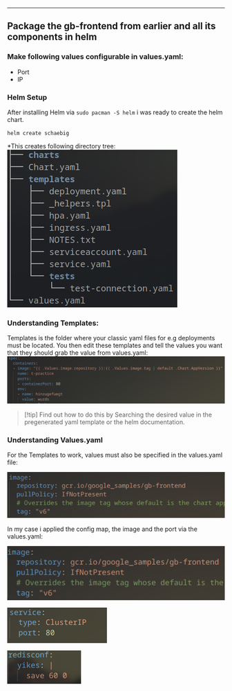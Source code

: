 ***

## Package the gb-frontend from earlier and all its components in helm

### Make following values configurable in values.yaml:

- Port
- IP

### Helm Setup

After installing Helm via `sudo pacman -S helm` i was ready to create the helm chart.

```helm
helm create schaebig
```
*This creates following directory tree:
![](Pasted%20image%2020230814093549.png)

### Understanding Templates:
Templates is the folder where your classic yaml files for e.g deployments must be located.
You then edit these templates and tell the values you want that they should grab the value from values.yaml:
![](Pasted%20image%2020230814094026.png)

>[!tip] Find out how to do this by
>Searching the desired value in the pregenerated yaml template or the helm documentation.
### Understanding Values.yaml

For the Templates to work, values must also be specified in the values.yaml file:

![](Pasted%20image%2020230814094251.png)

In my case i applied the config map, the image and the port via the values.yaml:

![](Pasted%20image%2020230814094353.png)

![](Pasted%20image%2020230814094446.png)

![](Pasted%20image%2020230814094458.png)